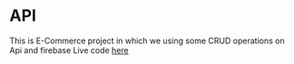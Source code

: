 # API
This is E-Commerce project in which we using some CRUD operations on Api and firebase
 Live code [here](https://yousefborini02.github.io/API/)